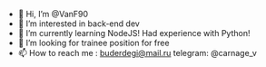 - 👋 Hi, I’m @VanF90
- 👀 I’m interested in back-end dev
- 🌱 I’m currently learning NodeJS! Had experience with Python!
- 💞️ I’m looking for trainee position for free
- 📫 How to reach me : buderdegi@mail.ru telegram: @carnage_v

<!---
VanF90/VanF90 is a ✨ special ✨ repository because its `README.md` (this file) appears on your GitHub profile.
You can click the Preview link to take a look at your changes.
--->
